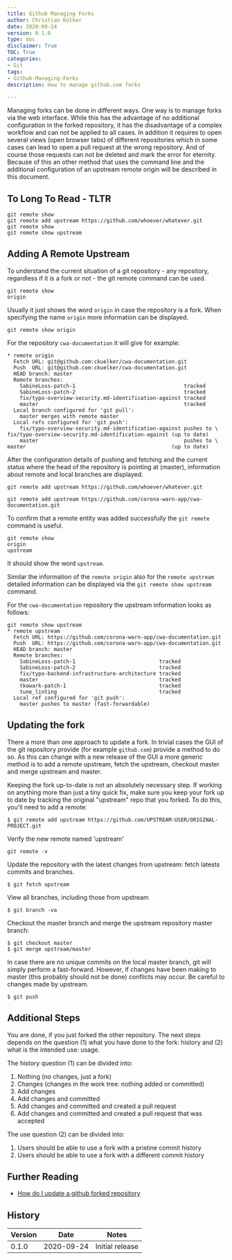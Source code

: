 ```yaml
---
title: Github Managing Forks
author: Christian Külker
date: 2020-09-24
version: 0.1.0
type: doc
disclaimer: True
TOC: True
categories:
- Git
tags:
- Github-Managing-Forks
description: How to manage github.com forks

---
```


Managing forks can be done in different ways. One way is to manage forks via
the web interface. While this has the advantage of no additional configuration
in the forked repository, it has the disadvantage of a complex workflow and can
not be applied to all cases. In addition it requires to open several views
(open browser tabs) of different repositories which in some cases can lead to
open a pull request at the wrong repository. And of course those requests can
not be deleted and mark the error for eternity. Because of this an other method
that uses the command line and the additional configuration of an upstream
remote origin will be described in this document.

## To Long To Read - TLTR

```shell
git remote show
git remote add upstream https://github.com/whoever/whatever.git
git remote show
git remote show upstream
```

## Adding A Remote Upstream

To understand the current situation of a git repository - any repository,
regardless if it is a fork or not - the git remote command can be used.

```shell
git remote show
origin
```

Usually it just shows the word `origin` in case the repository is a fork. When
specifying the name `origin` more information can be displayed.

```shell
git remote show origin
```

For the repository `cwa-documentation` it will give for example:

```
* remote origin
  Fetch URL: git@github.com:ckuelker/cwa-documentation.git
  Push  URL: git@github.com:ckuelker/cwa-documentation.git
  HEAD branch: master
  Remote branches:
    SabineLoss-patch-1                                   tracked
    SabineLoss-patch-2                                   tracked
    fix/typo-overview-security.md-identification-against tracked
    master                                               tracked
  Local branch configured for 'git pull':
    master merges with remote master
  Local refs configured for 'git push':
    fix/typo-overview-security.md-identification-against pushes to \
fix/typo-overview-security.md-identification-against (up to date)
    master                                               pushes to \
master                                               (up to date)
```

After the configuration details of pushing and fetching and the current status
where the head of the repository is pointing at (master), information about
remote and local branches are displayed.

```shell
git remote add upstream https://github.com/whoever/whatever.git
```

```shell
git remote add upstream https://github.com/corona-warn-app/cwa-documentation.git
```

To confirm that a remote entity was added successfully the `git remote` command
is useful.

```shell
git remote show
origin
upstream
```

It should show the word `upstream`.

Similar the information of the `remote origin` also for the `remote upstream`
detailed information can be displayed via the `git remote show upstream`
command.

For the `cwa-documentation` repository the upstream information looks as
follows:

```shell
git remote show upstream
* remote upstream
  Fetch URL: https://github.com/corona-warn-app/cwa-documentation.git
  Push  URL: https://github.com/corona-warn-app/cwa-documentation.git
  HEAD branch: master
  Remote branches:
    SabineLoss-patch-1                           tracked
    SabineLoss-patch-2                           tracked
    fix/typo-backend-infrastructure-architecture tracked
    master                                       tracked
    tkowark-patch-1                              tracked
    tune_linting                                 tracked
  Local ref configured for 'git push':
    master pushes to master (fast-forwardable)
```

## Updating the fork

There a more than one approach to update a fork. In trivial cases the GUI of
the git repository provide (for example `github.com`) provide a method to do
so. As this can change with a new release of the GUI a more generic method is
to add a remote upstream, fetch the upstream, checkout master and merge
upstream and master.

Keeping the fork up-to-date is not an absolutely necessary step. If working on
anything more than just a tiny quick fix, make sure you keep your fork up to
date by tracking the original "upstream" repo that you forked. To do this,
you'll need to add a remote:

```shell
$ git remote add upstream https://github.com/UPSTREAM-USER/ORIGINAL-PROJECT.git
```

Verify the new remote named 'upstream'

```shell
git remote -v
```

Update the repository with the latest changes from upstream: fetch latests
commits and branches.

```shell
$ git fetch upstream
````

View all branches, including those from upstream

```shell
$ git branch -va
```

Checkout the master branch and merge the upstream repository master branch:

```shell
$ git checkout master
$ git merge upstream/master
```

In case there are no unique commits on the local master branch, git will simply
perform a fast-forward. However, if changes have been making to master (this
probably should not be done) conflicts may occur. Be careful to changes made by
upstream.

```shell
$ git push
```

## Additional Steps

You are done, if you just forked the other repository. The next steps depends
on the question (1) what you have done to the fork: history  and  (2) what is
the intended use: usage.

The history question (1) can be divided into:

1. Nothing (no changes, just a fork)
2. Changes (changes in the work tree: nothing added or committed)
3. Add changes
4. Add changes and committed
5. Add changes and committed and created a pull request
6. Add changes and committed and created a pull request that was accepted

The use question (2) can be divided into:

1. Users should be able to use a fork with a pristine commit history
2. Users should be able to use a fork with a different commit history

## Further Reading

- [How do I update a github forked repository]

[How do I update a github forked repository]: https://stackoverflow.com/questions/7244321/how-do-i-update-a-github-forked-repository/7244456#7244456

## History

| Version | Date       | Notes                                                |
| ------- | ---------- | ---------------------------------------------------- |
| 0.1.0   | 2020-09-24 | Initial release                                      |

